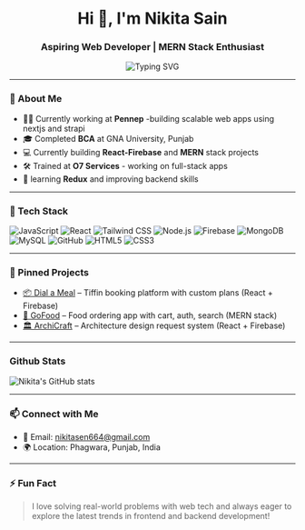 <h1 align="center">Hi 👋, I'm Nikita Sain</h1>
<h3 align="center">Aspiring Web Developer | MERN Stack Enthusiast</h3>

<p align="center" width="100%">
  <img width="w-full" src="https://readme-typing-svg.herokuapp.com?font=Fira+Code&size=18&pause=1000&color=58A6FF&center=true&width=535&lines=React+%7C+Nextjs+%7C+MongoDB+%7C+TailwindCSS+Expressjs&Nodejs;Aspiring+MERN+Developer;Always+Learning+New+Things+%F0%9F%93%96" alt="Typing SVG" />
</p>

---

### 💫 About Me

- 👩‍💼 Currently working at **Pennep** -building scalable web apps using nextjs and strapi
- 🎓 Completed **BCA** at GNA University, Punjab
- 💻 Currently building **React-Firebase** and **MERN** stack projects
- 🛠️ Trained at **O7 Services** - working on full-stack apps
- 🧠 learning **Redux** and improving backend skills

---

### 🚀 Tech Stack

![JavaScript](https://img.shields.io/badge/-JavaScript-black?style=flat-square&logo=javascript)
![React](https://img.shields.io/badge/-React-black?style=flat-square&logo=react)
![Tailwind CSS](https://img.shields.io/badge/-TailwindCSS-black?style=flat-square&logo=tailwind-css)
![Node.js](https://img.shields.io/badge/-Node.js-black?style=flat-square&logo=node.js)
![Firebase](https://img.shields.io/badge/-Firebase-black?style=flat-square&logo=firebase)
![MongoDB](https://img.shields.io/badge/-MongoDB-black?style=flat-square&logo=mongodb)
![MySQL](https://img.shields.io/badge/-MySQL-black?style=flat-square&logo=mysql)
![GitHub](https://img.shields.io/badge/-GitHub-black?style=flat-square&logo=github)
![HTML5](https://img.shields.io/badge/-HTML5-black?style=flat-square&logo=html5)
![CSS3](https://img.shields.io/badge/-CSS3-black?style=flat-square&logo=css3)

---

### 📌 Pinned Projects

- [📦 Dial a Meal](#) – Tiffin booking platform with custom plans (React + Firebase)
- [🍕 GoFood](#) – Food ordering app with cart, auth, search (MERN stack)
- [🏛️ ArchiCraft](#) – Architecture design request system (React + Firebase)

---

### Github Stats

![Nikita's GitHub stats](https://github-readme-stats.vercel.app/api?username=NikitaSain20&show_icons=true&theme=radical)

---

### 📫 Connect with Me

- 📧 Email: [nikitasen664@gmail.com](mailto:nikitasen664@gmail.com)
- 🌍 Location: Phagwara, Punjab, India

---

### ⚡ Fun Fact

> I love solving real-world problems with web tech and always eager to explore the latest trends in frontend and backend development!
